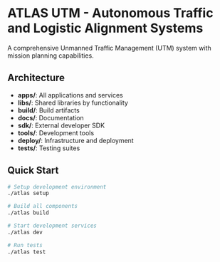 # ATLAS UTM - Autonomous Traffic and Logistic Alignment Systems

A comprehensive Unmanned Traffic Management (UTM) system with mission planning capabilities.

## Architecture

- **apps/**: All applications and services
- **libs/**: Shared libraries by functionality
- **build/**: Build artifacts
- **docs/**: Documentation
- **sdk/**: External developer SDK
- **tools/**: Development tools
- **deploy/**: Infrastructure and deployment
- **tests/**: Testing suites

## Quick Start

```bash
# Setup development environment
./atlas setup

# Build all components
./atlas build

# Start development services
./atlas dev

# Run tests
./atlas test
